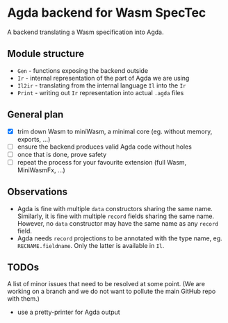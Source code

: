 # Agda backend for Wasm SpecTec

A backend translating a Wasm specification into Agda.

## Module structure

- `Gen` - functions exposing the backend outside
- `Ir` - internal representation of the part of Agda we are using
- `Il2ir` - translating from the internal language `Il` into the `Ir`
- `Print` - writing out `Ir` representation into actual `.agda` files

## General plan

- [x] trim down Wasm to miniWasm, a minimal core (eg. without memory, exports, …)
- [ ] ensure the backend produces valid Agda code without holes
- [ ] once that is done, prove safety
- [ ] repeat the process for your favourite extension (full Wasm, MiniWasmFx, …)

## Observations

- Agda is fine with multiple `data` constructors sharing the same name. Similarly, it is fine with multiple `record` fields sharing the same name. However, no `data` constructor may have the same name as any `record` field.
- Agda needs `record` projections to be annotated with the type name, eg. `RECNAME.fieldname`. Only the latter is available in `Il`.

## TODOs

A list of minor issues that need to be resolved at some point. (We are working on a branch and we do not want to pollute the main GitHub repo with them.)

- use a pretty-printer for Agda output
